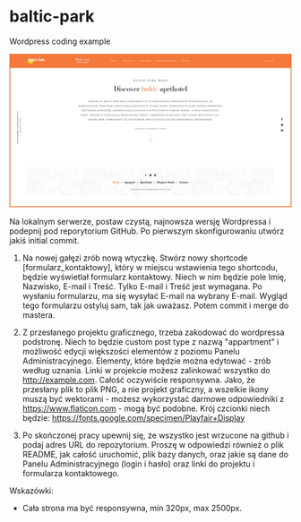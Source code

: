 # baltic-park
Wordpress coding example

![PNG Layout](https://raw.githubusercontent.com/codekidney/baltic-park/master/install/aparthotel-1920px%402x_v3.png)

Na lokalnym serwerze, postaw czystą, najnowsza wersję Wordpressa i podepnij pod reporytorium GitHub. Po pierwszym skonfigurowaniu utwórz jakiś initial commit.

1. Na nowej gałęzi zrób nową wtyczkę. Stwórz nowy shortcode [formularz_kontaktowy], który w miejscu wstawienia tego shortcodu, będzie wyświetlał formularz kontaktowy. Niech w nim będzie pole Imię, Nazwisko, E-mail i Treść. Tylko E-mail i Treść jest wymagana. Po wysłaniu formularzu, ma się wysyłać E-mail na wybrany E-mail. Wygląd tego formularzu ostyluj sam, tak jak uważasz. Potem commit i merge do mastera.

2. Z przesłanego projektu graficznego, trzeba zakodować do wordpressa podstronę. Niech to będzie custom post type z nazwą "appartment" i możliwość edycji większości elementów z poziomu Panelu Administracyjnego. Elementy, które będzie można edytować - zrób według uznania. Linki w projekcie możesz zalinkować wszystko do http://example.com. Całość oczywiście responsywna. Jako, że przesłany plik to plik PNG, a nie projekt graficzny, a wszelkie ikony muszą być wektorami - możesz wykorzystać darmowe odpowiedniki z https://www.flaticon.com - mogą być podobne. Krój czcionki niech będzie: https://fonts.google.com/specimen/Playfair+Display

3. Po skończonej pracy upewnij się, że wszystko jest wrzucone na github i podaj adres URL do repozytorium. Proszę w odpowiedzi również o plik README, jak całość uruchomić, plik bazy danych, oraz jakie są dane do Panelu Administracyjnego (login i hasło) oraz linki do projektu i formularza kontaktowego. 

Wskazówki:
- Cała strona ma być responsywna, min 320px, max 2500px.

